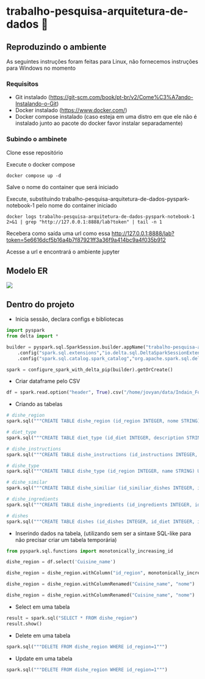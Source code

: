 # trabalho-pesquisa-arquitetura-de-dados :space_invader:

## Reproduzindo o ambiente

As seguintes instruções foram feitas para Linux, não fornecemos instruções para Windows no momento

### Requisitos
 
- Git instalado (https://git-scm.com/book/pt-br/v2/Come%C3%A7ando-Instalando-o-Git)
- Docker instalado (https://www.docker.com/)
- Docker compose instalado (caso esteja em uma distro em que ele não é instalado junto ao pacote do docker favor instalar separadamente)

### Subindo o ambinete

Clone esse repositório 

Execute o docker compose 

```
docker compose up -d
```

Salve o nome do container que será iniciado

Execute, substituindo trabalho-pesquisa-arquitetura-de-dados-pyspark-notebook-1 pelo nome do container iniciado

```
docker logs trabalho-pesquisa-arquitetura-de-dados-pyspark-notebook-1 2>&1 | grep "http://127.0.0.1:8888/lab?token" | tail -n 1
```

Recebera como saída uma url como essa http://127.0.0.1:8888/lab?token=5e6616dcf5b16a4b7f87921ff3a36f9a414bc9a4f035b912

Acesse a url e encontrará o ambiente jupyter

## Modelo ER

<img src="github/modelo_er.jpg">


## Dentro do projeto

- Inicia sessão, declara configs e bibliotecas
  
```python
import pyspark
from delta import *

builder = pyspark.sql.SparkSession.builder.appName("trabalho-pesquisa-arquitetura-de-dados") \
    .config("spark.sql.extensions","io.delta.sql.DeltaSparkSessionExtension") \
    .config("spark.sql.catalog.spark_catalog","org.apache.spark.sql.delta.catalog.DeltaCatalog")

spark = configure_spark_with_delta_pip(builder).getOrCreate()
```

- Criar dataframe pelo CSV

```python
df = spark.read.option("header", True).csv("/home/jovyan/data/Indain_Food_Cuisine_Dataset.csv")
```

- Criando as tabelas 
  
```python
# dishe_region
spark.sql("""CREATE TABLE dishe_region (id_region INTEGER, nome STRING) USING delta LOCATION '/home/jovyan/data/delta/dishe_region'""")
```

```python
# diet_type
spark.sql("""CREATE TABLE diet_type (id_diet INTEGER, description STRING) USING delta LOCATION '/home/jovyan/data/delta/diet_type'""")
```

```python
# dishe_instructions
spark.sql("""CREATE TABLE dishe_instructions (id_instructions INTEGER, id_dishes INTEGER, instructions_seq INTEGER, description STRING) USING delta LOCATION '/home/jovyan/data/delta/dishe_instructions'""")
```

```python
# dishe_type
spark.sql("""CREATE TABLE dishe_type (id_region INTEGER, name STRING) USING delta LOCATION '/home/jovyan/data/delta/dishe_type'""")
```

```python
# dishe_similar
spark.sql("""CREATE TABLE dishe_similiar (id_similiar_dishes INTEGER, id_dishes INTEGER, name STRING) USING delta LOCATION '/home/jovyan/data/delta/dishe_similiar'""")
```

```python
# dishe_ingredients
spark.sql("""CREATE TABLE dishe_ingredients (id_ingredients INTEGER, id_dishes INTEGER, name STRING, description STRING, quantity FLOAT, unit_of_measurement STRING) USING delta LOCATION '/home/jovyan/data/delta/dishe_ingredients'""")
```

```python
# dishes
spark.sql("""CREATE TABLE dishes (id_dishes INTEGER, id_diet INTEGER, id_type INTEGER, description STRING, id_region INTEGER, rating INTEGER, id_similiar_dishes INTEGER, id_ingredients INTEGER, preparation_time INTEGER, cook_time INTEGER, makes INTEGER, id_instructions INTEGER) USING delta LOCATION '/home/jovyan/data/delta/dishes'""")
```

- Inserindo dados na tabela, (utilizando sem ser a sintaxe SQL-like para não precisar criar um tabela temporária)
  
```python
from pyspark.sql.functions import monotonically_increasing_id

dishe_region = df.select('Cuisine_name')

dishe_region = dishe_region.withColumn("id_region", monotonically_increasing_id().cast("int"))

dishe_region = dishe_region.withColumnRenamed("Cuisine_name", "nome")

dishe_region = dishe_region.withColumnRenamed("Cuisine_name", "nome")
```

- Select em uma tabela
  
```python
result = spark.sql("SELECT * FROM dishe_region")
result.show()
```

- Delete em uma tabela
  
```python
spark.sql("""DELETE FROM dishe_region WHERE id_region=1""")
```

- Update em uma tabela

```python
spark.sql("""DELETE FROM dishe_region WHERE id_region=1""")
```